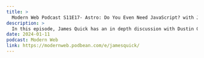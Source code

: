 ```yaml
---
title: >
  Modern Web Podcast S11E17- Astro: Do You Even Need JavaScript? with James Quick
description: >
  In this episode, James Quick has an in depth discussion with Dustin Goodman about Astro, a static site generator, and its features. The two go deep into the future of Astro, how it competes with the current web landscape, and Astro’s features such as the View Transition API support, the image optimization component, Astro v3. They also discuss island architectures and Astro pulling in other frameworks and the excitement around the new Qwik integration and what it means for developers.
date: 2024-01-11
podcast: Modern Web
link: https://modernweb.podbean.com/e/jamesquick/
---
```

